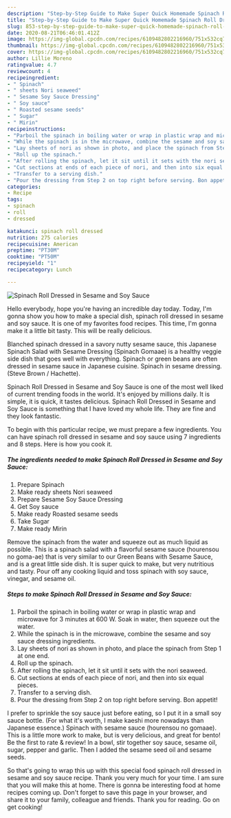 ```yaml
---
description: "Step-by-Step Guide to Make Super Quick Homemade Spinach Roll Dressed in Sesame and Soy Sauce"
title: "Step-by-Step Guide to Make Super Quick Homemade Spinach Roll Dressed in Sesame and Soy Sauce"
slug: 853-step-by-step-guide-to-make-super-quick-homemade-spinach-roll-dressed-in-sesame-and-soy-sauce
date: 2020-08-21T06:46:01.412Z
image: https://img-global.cpcdn.com/recipes/6109482802216960/751x532cq70/spinach-roll-dressed-in-sesame-and-soy-sauce-recipe-main-photo.jpg
thumbnail: https://img-global.cpcdn.com/recipes/6109482802216960/751x532cq70/spinach-roll-dressed-in-sesame-and-soy-sauce-recipe-main-photo.jpg
cover: https://img-global.cpcdn.com/recipes/6109482802216960/751x532cq70/spinach-roll-dressed-in-sesame-and-soy-sauce-recipe-main-photo.jpg
author: Lillie Moreno
ratingvalue: 4.7
reviewcount: 4
recipeingredient:
- " Spinach"
- " sheets Nori seaweed"
- " Sesame Soy Sauce Dressing"
- " Soy sauce"
- " Roasted sesame seeds"
- " Sugar"
- " Mirin"
recipeinstructions:
- "Parboil the spinach in boiling water or wrap in plastic wrap and microwave for 3 minutes at 600 W. Soak in water, then squeeze out the water."
- "While the spinach is in the microwave, combine the sesame and soy sauce dressing ingredients."
- "Lay sheets of nori as shown in photo, and place the spinach from Step 1 at one end."
- "Roll up the spinach."
- "After rolling the spinach, let it sit until it sets with the nori seaweed."
- "Cut sections at ends of each piece of nori, and then into six equal pieces."
- "Transfer to a serving dish."
- "Pour the dressing from Step 2 on top right before serving. Bon appetit!"
categories:
- Recipe
tags:
- spinach
- roll
- dressed

katakunci: spinach roll dressed 
nutrition: 275 calories
recipecuisine: American
preptime: "PT30M"
cooktime: "PT50M"
recipeyield: "1"
recipecategory: Lunch

---
```



![Spinach Roll Dressed in Sesame and Soy Sauce](https://img-global.cpcdn.com/recipes/6109482802216960/751x532cq70/spinach-roll-dressed-in-sesame-and-soy-sauce-recipe-main-photo.jpg)

Hello everybody, hope you're having an incredible day today. Today, I'm gonna show you how to make a special dish, spinach roll dressed in sesame and soy sauce. It is one of my favorites food recipes. This time, I'm gonna make it a little bit tasty. This will be really delicious.

Blanched spinach dressed in a savory nutty sesame sauce, this Japanese Spinach Salad with Sesame Dressing (Spinach Gomaae) is a healthy veggie side dish that goes well with everything. Spinach or green beans are often dressed in sesame sauce in Japanese cuisine. Spinach in sesame dressing. (Steve Brown / Hachette).

Spinach Roll Dressed in Sesame and Soy Sauce is one of the most well liked of current trending foods in the world. It's enjoyed by millions daily. It is simple, it is quick, it tastes delicious. Spinach Roll Dressed in Sesame and Soy Sauce is something that I have loved my whole life. They are fine and they look fantastic.


To begin with this particular recipe, we must prepare a few ingredients. You can have spinach roll dressed in sesame and soy sauce using 7 ingredients and 8 steps. Here is how you cook it.

<!--inarticleads1-->

##### The ingredients needed to make Spinach Roll Dressed in Sesame and Soy Sauce:

1. Prepare  Spinach
1. Make ready  sheets Nori seaweed
1. Prepare  Sesame Soy Sauce Dressing
1. Get  Soy sauce
1. Make ready  Roasted sesame seeds
1. Take  Sugar
1. Make ready  Mirin


Remove the spinach from the water and squeeze out as much liquid as possible. This is a spinach salad with a flavorful sesame sauce (hourensou no goma-ae) that is very similar to our Green Beans with Sesame Sauce, and is a great little side dish. It is super quick to make, but very nutritious and tasty. Pour off any cooking liquid and toss spinach with soy sauce, vinegar, and sesame oil. 

<!--inarticleads2-->

##### Steps to make Spinach Roll Dressed in Sesame and Soy Sauce:

1. Parboil the spinach in boiling water or wrap in plastic wrap and microwave for 3 minutes at 600 W. Soak in water, then squeeze out the water.
1. While the spinach is in the microwave, combine the sesame and soy sauce dressing ingredients.
1. Lay sheets of nori as shown in photo, and place the spinach from Step 1 at one end.
1. Roll up the spinach.
1. After rolling the spinach, let it sit until it sets with the nori seaweed.
1. Cut sections at ends of each piece of nori, and then into six equal pieces.
1. Transfer to a serving dish.
1. Pour the dressing from Step 2 on top right before serving. Bon appetit!


I prefer to sprinkle the soy sauce just before eating, so I put it in a small soy sauce bottle. (For what it&#39;s worth, I make kaeshi more nowadays than Japanese essence.) Spinach with sesame sauce (hourensou no gomaae). This is a little more work to make, but is very delicious, and great for bento! Be the first to rate &amp; review! In a bowl, stir together soy sauce, sesame oil, sugar, pepper and garlic. Then I added the sesame seed oil and sesame seeds. 

So that's going to wrap this up with this special food spinach roll dressed in sesame and soy sauce recipe. Thank you very much for your time. I am sure that you will make this at home. There is gonna be interesting food at home recipes coming up. Don't forget to save this page in your browser, and share it to your family, colleague and friends. Thank you for reading. Go on get cooking!
